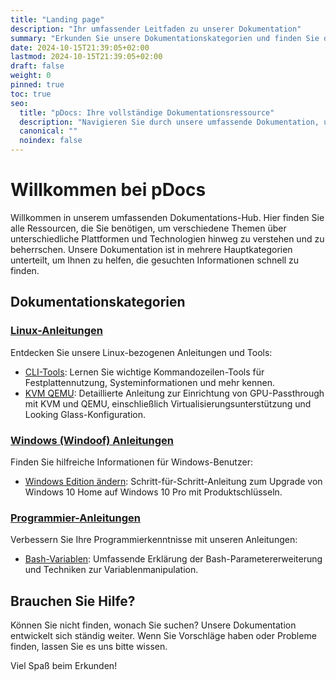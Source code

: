 ```yaml
---
title: "Landing page"
description: "Ihr umfassender Leitfaden zu unserer Dokumentation"
summary: "Erkunden Sie unsere Dokumentationskategorien und finden Sie die Informationen, die Sie benötigen"
date: 2024-10-15T21:39:05+02:00
lastmod: 2024-10-15T21:39:05+02:00
draft: false
weight: 0
pinned: true
toc: true
seo:
  title: "pDocs: Ihre vollständige Dokumentationsressource"
  description: "Navigieren Sie durch unsere umfassende Dokumentation, um Anleitungen, Tutorials und Referenzmaterialien für alle Ihre Bedürfnisse zu finden"
  canonical: ""
  noindex: false
---
```


# Willkommen bei pDocs

Willkommen in unserem umfassenden Dokumentations-Hub. Hier finden Sie alle Ressourcen, die Sie benötigen, um verschiedene Themen über unterschiedliche Plattformen und Technologien hinweg zu verstehen und zu beherrschen. Unsere Dokumentation ist in mehrere Hauptkategorien unterteilt, um Ihnen zu helfen, die gesuchten Informationen schnell zu finden.

## Dokumentationskategorien

### [Linux-Anleitungen](/docs/guides/linux)

Entdecken Sie unsere Linux-bezogenen Anleitungen und Tools:

- [CLI-Tools](/docs/guides/linux/cli-tools): Lernen Sie wichtige Kommandozeilen-Tools für Festplattennutzung, Systeminformationen und mehr kennen.
- [KVM QEMU](/docs/guides/linux/kvm-qemu-guide): Detaillierte Anleitung zur Einrichtung von GPU-Passthrough mit KVM und QEMU, einschließlich Virtualisierungsunterstützung und Looking Glass-Konfiguration.

### [Windows (Windoof) Anleitungen](/docs/guides/windoof)

Finden Sie hilfreiche Informationen für Windows-Benutzer:

- [Windows Edition ändern](/docs/guides/windoof/windows-edition-change): Schritt-für-Schritt-Anleitung zum Upgrade von Windows 10 Home auf Windows 10 Pro mit Produktschlüsseln.

### [Programmier-Anleitungen](/docs/guides/coding)

Verbessern Sie Ihre Programmierkenntnisse mit unseren Anleitungen:

- [Bash-Variablen](/docs/guides/coding/bash.variables): Umfassende Erklärung der Bash-Parametererweiterung und Techniken zur Variablenmanipulation.

## Brauchen Sie Hilfe?

Können Sie nicht finden, wonach Sie suchen? Unsere Dokumentation entwickelt sich ständig weiter. Wenn Sie Vorschläge haben oder Probleme finden, lassen Sie es uns bitte wissen.

Viel Spaß beim Erkunden!
